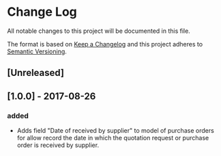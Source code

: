 # Change Log
All notable changes to this project will be documented in this file.

The format is based on [Keep a Changelog](http://keepachangelog.com/)
and this project adheres to [Semantic Versioning](http://semver.org/).

## [Unreleased]


## [1.0.0] - 2017-08-26
### added
- Adds field "Date of received by supplier" to model of purchase orders for allow record the date in which the quotation request or purchase order is received by supplier.
